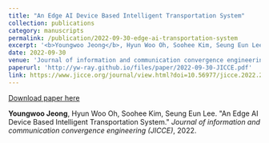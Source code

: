 ```yaml
---
title: "An Edge AI Device Based Intelligent Transportation System"
collection: publications
category: manuscripts
permalink: /publication/2022-09-30-edge-ai-transportation-system
excerpt: '<b>Youngwoo Jeong</b>, Hyun Woo Oh, Soohee Kim, Seung Eun Lee. &quot;An Edge AI Device Based Intelligent Transportation System.&quot; <i>Journal of information and communication convergence engineering (JICCE)</i>, 2022.'
date: 2022-09-30
venue: 'Journal of information and communication convergence engineering (JICCE)'
paperurl: 'http://yw-ray.github.io/files/paper/2022-09-30-JICCE.pdf'
link: https://www.jicce.org/journal/view.html?doi=10.56977/jicce.2022.20.3.166
---
```



<a href='http://yw-ray.github.io/files/paper/2022-09-30-JICCE.pdf'>Download paper here</a>

<b>Youngwoo Jeong</b>, Hyun Woo Oh, Soohee Kim, Seung Eun Lee. &quot;An Edge AI Device Based Intelligent Transportation System.&quot; <i>Journal of information and communication convergence engineering (JICCE)</i>, 2022.
